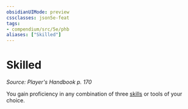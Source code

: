 ```yaml
---
obsidianUIMode: preview
cssclasses: json5e-feat
tags:
- compendium/src/5e/phb
aliases: ["Skilled"]
---
```

# Skilled
*Source: Player's Handbook p. 170*  

You gain proficiency in any combination of three [skills](skills.md#) or tools of your choice.